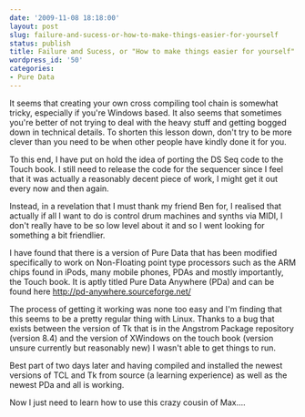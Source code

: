 ```yaml
---
date: '2009-11-08 18:18:00'
layout: post
slug: failure-and-sucess-or-how-to-make-things-easier-for-yourself
status: publish
title: Failure and Sucess, or "How to make things easier for yourself"
wordpress_id: '50'
categories:
- Pure Data
---
```


It seems that creating your own cross compiling tool chain is somewhat tricky, especially if you're Windows based. It also seems that sometimes you're better of not trying to deal with the heavy stuff and getting bogged down in technical details. To shorten this lesson down, don't try to be more clever than you need to be when other people have kindly done it for you.

To this end, I have put on hold the idea of porting the DS Seq code to the Touch book. I still need to release the code for the sequencer since I feel that it was actually a reasonably decent piece of work, I might get it out every now and then again.

Instead, in a revelation that I must thank my friend Ben for, I realised that actually if all I want to do is control drum machines and synths via MIDI, I don't really have to be so low level about it and so I went looking for something a bit friendlier.

I have found that there is a version of Pure Data that has been modified specifically to work on Non-Floating point type processors such as the ARM chips found in iPods, many mobile phones, PDAs and mostly importantly, the Touch book. It is aptly titled Pure Data Anywhere (PDa) and can be found here http://pd-anywhere.sourceforge.net/

The process of getting it working was none too easy and I'm finding that this seems to be a pretty regular thing with Linux. Thanks to a bug that exists between the version of Tk that is in the Angstrom Package repository (version 8.4) and the version of XWindows on the touch book (version unsure currently but reasonably new) I wasn't able to get things to run.

Best part of two days later and having compiled and installed the newest versions of TCL and Tk from source (a learning experience) as well as the newest PDa and all is working.

Now I just need to learn how to use this crazy cousin of Max....

